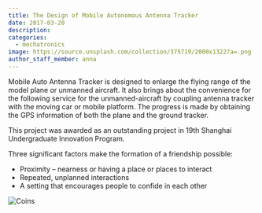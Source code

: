 ```yaml
---
title: The Design of Mobile Autonomous Antenna Tracker
date: 2017-03-20
description: 
categories:
  - mechatronics
image: https://source.unsplash.com/collection/375719/2000x1322?a=.png
author_staff_member: anna
---
```

Mobile Auto Antenna Tracker is designed to enlarge the flying range of the model plane or unmanned aircraft. It also brings about the convenience for the following service for the unmanned-aircraft by coupling antenna tracker with the moving car or mobile platform. The progress is made by obtaining the GPS information of both the plane and the ground tracker.
   
This project was awarded as an outstanding project in 19th Shanghai Undergraduate Innovation Program.

Three significant factors make the formation of a friendship possible:

* Proximity – nearness or having a place or places to interact
* Repeated, unplanned interactions
* A setting that encourages people to confide in each other

![Coins](https://source.unsplash.com/random/1500x1000)
